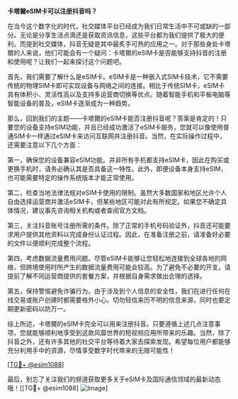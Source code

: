 **卡塔爾eSIM卡可以注册抖音吗？**

在当今这个数字化的时代，社交媒体平台已经成为我们日常生活中不可或缺的一部分。无论是分享生活点滴还是获取资讯信息，这些平台都为我们提供了极大的便利。而提到社交媒体，抖音无疑是其中最炙手可热的应用之一。对于那些身处卡塔爾的人来说，他们可能会有一个疑问：卡塔爾的eSIM卡是否能够支持抖音的注册和使用呢？让我们一起来探讨这个问题吧。

首先，我们需要了解什么是eSIM卡。eSIM卡是一种嵌入式SIM卡技术，它不需要传统的物理SIM卡即可实现设备与网络之间的连接。相比于传统SIM卡，eSIM卡具有体积小、灵活性高以及支持多运营商切换等优点。随着智能手机和平板电脑等智能设备的普及，eSIM卡逐渐成为一种趋势。

那么，回到我们的主题——卡塔爾的eSIM卡能否注册抖音呢？答案是肯定的！只要您的设备支持eSIM功能，并且已经成功激活了eSIM卡服务，您就可以像使用普通SIM卡一样通过eSIM卡来访问互联网并注册抖音。当然，在实际操作过程中，还需要注意以下几个方面：

第一，确保您的设备兼容eSIM功能。并非所有手机都支持eSIM卡，因此在购买或更换手机时，请务必确认其是否具备这一特性。此外，即便设备本身支持eSIM，也可能需要特定的操作系统版本才能正常使用。

第二，检查当地法律法规对eSIM卡使用的限制。虽然大多数国家和地区允许个人自由选择运营商并激活eSIM卡，但某些地区可能对此有所规定。如果您不确定具体情况，建议事先咨询相关机构或者查阅官方文档。

第三，关注抖音账号注册所需的条件。除了正常的手机号码验证外，抖音还可能要求用户提供其他资料以完成身份认证过程。因此，在准备注册之前，请准备好必要的文件以便顺利完成整个流程。

第四，考虑数据流量费用问题。尽管eSIM卡能够让您轻松地连接到全球各地的网络，但跨境使用时所产生的数据流量费用可能会较高。为了避免不必要的开支，请提前了解不同运营商提供的套餐方案，并根据自身需求做出合理的选择。

第五，保持警惕避免诈骗行为。由于涉及到个人信息的安全性，我们在进行任何在线交易或账户创建时都需要格外小心。切勿轻信来历不明的信息来源，同时也要定期更新密码以防万一。

综上所述，卡塔爾的eSIM卡完全可以用来注册抖音。只要遵循上述几点注意事项，您就能够顺利地享受到这款风靡世界的短视频应用所带来的乐趣。当然，除了抖音之外，还有许多其他的社交平台等待着大家去探索发现。希望每位用户都能够充分利用手中的资源，尽情享受数字时代带来的无限可能性！

[[TG💪+ @esim1088](https://t.me/s/esim1088)]

最后，别忘了关注我们的频道获取更多关于eSIM卡及国际通信领域的最新动态哦！[[TG💪+ @esim1088] ![Image](https://i.postimg.cc/4NQfJmqS/Snipaste-2025-05-13-00-14-12.png)]